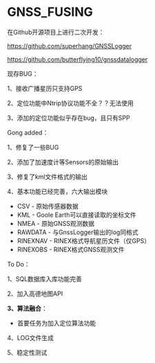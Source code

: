 # GNSS_FUSING
在Github开源项目上进行二次开发：

https://github.com/superhang/GNSSLogger

https://github.com/butterflying10/gnssdatalogger



现存BUG：

1、接收广播星历只支持GPS

2、定位功能中Ntrip协议功能不全？？无法使用

3、添加的定位功能似乎存在bug，且只有SPP



Gong added：

1、修复了一些BUG

2、添加了加速度计等Sensors的原始输出

3、修复了kml文件格式的输出

4、基本功能已经完善，六大输出模块

- CSV - 原始传感器数据
- KML - Goole Earth可以直接读取的坐标文件
- NMEA - 原始GNSS观测数据
- RAWDATA - 与GnssLogger输出的log同格式
- RINEXNAV - RINEX格式导航星历文件（仅GPS）
- RINEXOBS - RINEX格式GNSS观测文件



To Do：

1、SQL数据库入库功能完善

2、加入高德地图API

**3、算法融合**：

- 首要任务为加入定位算法功能

4、LOG文件生成

5、稳定性测试



